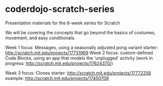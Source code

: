 coderdojo-scratch-series
========================

Presentation materials for the 6-week series for Scratch

We will be covering the concepts that go beyond the basics of costumes, movement, and easy conditionals.

Week 1 focus: Messages, using a seasonally adjusted pong variant
starter: http://scratch.mit.edu/projects/17731969
Week 2 focus: custom-defined Code Blocks, using an app that models the 'unplugged' activity
(work in progress: http://scratch.mit.edu/projects/17624370/)

Week 3 focus: Clones
starter: http://scratch.mit.edu/projects/17772258
example: http://scratch.mit.edu/projects/17450708


